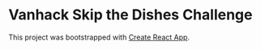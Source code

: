 # Vanhack Skip the Dishes Challenge


This project was bootstrapped with [Create React App](https://github.com/facebookincubator/create-react-app).

